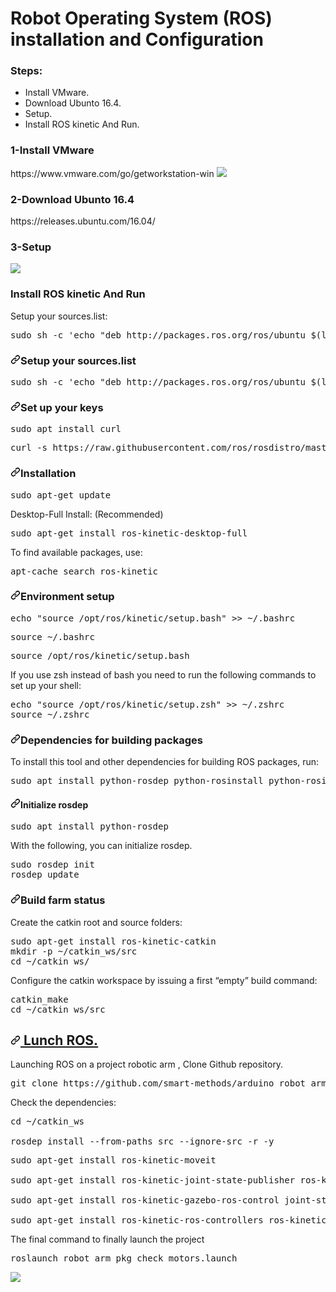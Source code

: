 <h1>Robot Operating System (ROS) installation and Configuration</h1>
  <h3>Steps:</h3>
    <ul>
      <li>Install VMware.</li>
  <li>Download Ubunto 16.4.</li>
  <li>Setup.</li>
  <li>Install ROS kinetic And Run.</li>
    </ul>
    <h3>1-Install VMware</h3>
    https://www.vmware.com/go/getworkstation-win
    <img src='https://user-images.githubusercontent.com/75043063/179870848-ab49910c-4e7b-401c-b247-f7a3ed0d2441.png'><img/>
    <h3>2-Download Ubunto 16.4</h3>
    https://releases.ubuntu.com/16.04/
    
   
   <h3>3-Setup</h3>
<img src='https://user-images.githubusercontent.com/75043063/179871108-87a063f9-3048-43e1-87e6-1566710ca68a.png'/>
   <h3>Install ROS kinetic And Run</h3>
   Setup your sources.list:
   <pre>sudo sh -c 'echo "deb http://packages.ros.org/ros/ubuntu $(lsb_release -sc) main" > /etc/apt/sources.list.d/ros-latest.list'
</pre>

<h3 dir="auto"><a id="user-content-setup-your-sourceslist" class="anchor" aria-hidden="true" href="#setup-your-sourceslist"><svg class="octicon octicon-link" viewBox="0 0 16 16" version="1.1" width="16" height="16" aria-hidden="true"><path fill-rule="evenodd" d="M7.775 3.275a.75.75 0 001.06 1.06l1.25-1.25a2 2 0 112.83 2.83l-2.5 2.5a2 2 0 01-2.83 0 .75.75 0 00-1.06 1.06 3.5 3.5 0 004.95 0l2.5-2.5a3.5 3.5 0 00-4.95-4.95l-1.25 1.25zm-4.69 9.64a2 2 0 010-2.83l2.5-2.5a2 2 0 012.83 0 .75.75 0 001.06-1.06 3.5 3.5 0 00-4.95 0l-2.5 2.5a3.5 3.5 0 004.95 4.95l1.25-1.25a.75.75 0 00-1.06-1.06l-1.25 1.25a2 2 0 01-2.83 0z"></path></svg></a>Setup your sources.list</h3>
<div class="highlight highlight-text-shell-session notranslate position-relative overflow-auto" data-snippet-clipboard-copy-content="sudo sh -c 'echo &quot;deb http://packages.ros.org/ros/ubuntu $(lsb_release -sc) main&quot; &gt; /etc/apt/sources.list.d/ros-latest.list'
"><pre><span class="pl-c1">sudo sh -c 'echo "deb http://packages.ros.org/ros/ubuntu $(lsb_release -sc) main" &gt; /etc/apt/sources.list.d/ros-latest.list'</span>
</pre></div>
<h3 dir="auto"><a id="user-content-set-up-your-keys" class="anchor" aria-hidden="true" href="#set-up-your-keys"><svg class="octicon octicon-link" viewBox="0 0 16 16" version="1.1" width="16" height="16" aria-hidden="true"><path fill-rule="evenodd" d="M7.775 3.275a.75.75 0 001.06 1.06l1.25-1.25a2 2 0 112.83 2.83l-2.5 2.5a2 2 0 01-2.83 0 .75.75 0 00-1.06 1.06 3.5 3.5 0 004.95 0l2.5-2.5a3.5 3.5 0 00-4.95-4.95l-1.25 1.25zm-4.69 9.64a2 2 0 010-2.83l2.5-2.5a2 2 0 012.83 0 .75.75 0 001.06-1.06 3.5 3.5 0 00-4.95 0l-2.5 2.5a3.5 3.5 0 004.95 4.95l1.25-1.25a.75.75 0 00-1.06-1.06l-1.25 1.25a2 2 0 01-2.83 0z"></path></svg></a>Set up your keys</h3>
<div class="highlight highlight-text-shell-session notranslate position-relative overflow-auto" data-snippet-clipboard-copy-content="sudo apt install curl "><pre><span class="pl-c1">sudo apt install curl </span></pre></div>
<div class="highlight highlight-text-shell-session notranslate position-relative overflow-auto" data-snippet-clipboard-copy-content="curl -s https://raw.githubusercontent.com/ros/rosdistro/master/ros.asc | sudo apt-key add -
"><pre><span class="pl-c1">curl -s https://raw.githubusercontent.com/ros/rosdistro/master/ros.asc | sudo apt-key add -</span>
</pre></div>
<h3 dir="auto"><a id="user-content-installation-1" class="anchor" aria-hidden="true" href="#installation-1"><svg class="octicon octicon-link" viewBox="0 0 16 16" version="1.1" width="16" height="16" aria-hidden="true"><path fill-rule="evenodd" d="M7.775 3.275a.75.75 0 001.06 1.06l1.25-1.25a2 2 0 112.83 2.83l-2.5 2.5a2 2 0 01-2.83 0 .75.75 0 00-1.06 1.06 3.5 3.5 0 004.95 0l2.5-2.5a3.5 3.5 0 00-4.95-4.95l-1.25 1.25zm-4.69 9.64a2 2 0 010-2.83l2.5-2.5a2 2 0 012.83 0 .75.75 0 001.06-1.06 3.5 3.5 0 00-4.95 0l-2.5 2.5a3.5 3.5 0 004.95 4.95l1.25-1.25a.75.75 0 00-1.06-1.06l-1.25 1.25a2 2 0 01-2.83 0z"></path></svg></a>Installation</h3>
<div class="highlight highlight-text-shell-session notranslate position-relative overflow-auto" data-snippet-clipboard-copy-content="sudo apt-get update"><pre><span class="pl-c1">sudo apt-get update</span></pre></div>
<p dir="auto">Desktop-Full Install: (Recommended) </p>
<div class="highlight highlight-text-shell-session notranslate position-relative overflow-auto" data-snippet-clipboard-copy-content="sudo apt-get install ros-kinetic-desktop-full
"><pre><span class="pl-c1">sudo apt-get install ros-kinetic-desktop-full</span>
</pre></div>
<p dir="auto">To find available packages, use:</p>
<div class="highlight highlight-text-shell-session notranslate position-relative overflow-auto" data-snippet-clipboard-copy-content="apt-cache search ros-kinetic">
    <pre>apt-cache search ros-kinetic</pre>
<h3 dir="auto"><a id="user-content-environment-setup" class="anchor" aria-hidden="true" href="#environment-setup"><svg class="octicon octicon-link" viewBox="0 0 16 16" version="1.1" width="16" height="16" aria-hidden="true"><path fill-rule="evenodd" d="M7.775 3.275a.75.75 0 001.06 1.06l1.25-1.25a2 2 0 112.83 2.83l-2.5 2.5a2 2 0 01-2.83 0 .75.75 0 00-1.06 1.06 3.5 3.5 0 004.95 0l2.5-2.5a3.5 3.5 0 00-4.95-4.95l-1.25 1.25zm-4.69 9.64a2 2 0 010-2.83l2.5-2.5a2 2 0 012.83 0 .75.75 0 001.06-1.06 3.5 3.5 0 00-4.95 0l-2.5 2.5a3.5 3.5 0 004.95 4.95l1.25-1.25a.75.75 0 00-1.06-1.06l-1.25 1.25a2 2 0 01-2.83 0z"></path></svg></a>Environment setup</h3>
<div class="highlight highlight-text-shell-session notranslate position-relative overflow-auto" data-snippet-clipboard-copy-content="echo &quot;source /opt/ros/kinetic/setup.bash&quot; &gt;&gt; ~/.bashrc
"><pre><span class="pl-c1">echo "source /opt/ros/kinetic/setup.bash" &gt;&gt; ~/.bashrc</span>
</pre></div>
<div class="highlight highlight-text-shell-session notranslate position-relative overflow-auto" data-snippet-clipboard-copy-content="source ~/.bashrc
"><pre><span class="pl-c1">source ~/.bashrc</span>
</pre></div>
<div class="highlight highlight-text-shell-session notranslate position-relative overflow-auto" data-snippet-clipboard-copy-content="source /opt/ros/kinetic/setup.bash
"><pre><span class="pl-c1">source /opt/ros/kinetic/setup.bash</span>
</pre></div>
<p dir="auto">If you use zsh instead of bash you need to run the following commands to set up your shell:</p>
<div class="highlight highlight-text-shell-session notranslate position-relative overflow-auto" data-snippet-clipboard-copy-content="echo &quot;source /opt/ros/kinetic/setup.zsh&quot; &gt;&gt; ~/.zshrc
source ~/.zshrc"><pre><span class="pl-c1">echo "source /opt/ros/kinetic/setup.zsh" &gt;&gt; ~/.zshrc</span>
<span class="pl-c1">source ~/.zshrc</span></pre></div>
<h3 dir="auto"><a id="user-content-dependencies-for-building-packages" class="anchor" aria-hidden="true" href="#dependencies-for-building-packages"><svg class="octicon octicon-link" viewBox="0 0 16 16" version="1.1" width="16" height="16" aria-hidden="true"><path fill-rule="evenodd" d="M7.775 3.275a.75.75 0 001.06 1.06l1.25-1.25a2 2 0 112.83 2.83l-2.5 2.5a2 2 0 01-2.83 0 .75.75 0 00-1.06 1.06 3.5 3.5 0 004.95 0l2.5-2.5a3.5 3.5 0 00-4.95-4.95l-1.25 1.25zm-4.69 9.64a2 2 0 010-2.83l2.5-2.5a2 2 0 012.83 0 .75.75 0 001.06-1.06 3.5 3.5 0 00-4.95 0l-2.5 2.5a3.5 3.5 0 004.95 4.95l1.25-1.25a.75.75 0 00-1.06-1.06l-1.25 1.25a2 2 0 01-2.83 0z"></path></svg></a>Dependencies for building packages</h3>
<p dir="auto">To install this tool and other dependencies for building ROS packages, run:</p>
<div class="highlight highlight-text-shell-session notranslate position-relative overflow-auto" data-snippet-clipboard-copy-content="sudo apt install python-rosdep python-rosinstall python-rosinstall-generator python-wstool build-essential"><pre><span class="pl-c1">sudo apt install python-rosdep python-rosinstall python-rosinstall-generator python-wstool build-essential</span></pre></div>
<h4 dir="auto"><a id="user-content-initialize-rosdep" class="anchor" aria-hidden="true" href="#initialize-rosdep"><svg class="octicon octicon-link" viewBox="0 0 16 16" version="1.1" width="16" height="16" aria-hidden="true"><path fill-rule="evenodd" d="M7.775 3.275a.75.75 0 001.06 1.06l1.25-1.25a2 2 0 112.83 2.83l-2.5 2.5a2 2 0 01-2.83 0 .75.75 0 00-1.06 1.06 3.5 3.5 0 004.95 0l2.5-2.5a3.5 3.5 0 00-4.95-4.95l-1.25 1.25zm-4.69 9.64a2 2 0 010-2.83l2.5-2.5a2 2 0 012.83 0 .75.75 0 001.06-1.06 3.5 3.5 0 00-4.95 0l-2.5 2.5a3.5 3.5 0 004.95 4.95l1.25-1.25a.75.75 0 00-1.06-1.06l-1.25 1.25a2 2 0 01-2.83 0z"></path></svg></a>Initialize rosdep</h4>
<div class="highlight highlight-text-shell-session notranslate position-relative overflow-auto" data-snippet-clipboard-copy-content="sudo apt install python-rosdep
"><pre><span class="pl-c1">sudo apt install python-rosdep</span>
</pre></div>
<p dir="auto">With the following, you can initialize rosdep.</p>
<div class="highlight highlight-text-shell-session notranslate position-relative overflow-auto" data-snippet-clipboard-copy-content="sudo rosdep init
rosdep update"><pre><span class="pl-c1">sudo rosdep init</span>
<span class="pl-c1">rosdep update</span></pre></div>
<h3 dir="auto"><a id="user-content-build-farm-status" class="anchor" aria-hidden="true" href="#build-farm-status"><svg class="octicon octicon-link" viewBox="0 0 16 16" version="1.1" width="16" height="16" aria-hidden="true"><path fill-rule="evenodd" d="M7.775 3.275a.75.75 0 001.06 1.06l1.25-1.25a2 2 0 112.83 2.83l-2.5 2.5a2 2 0 01-2.83 0 .75.75 0 00-1.06 1.06 3.5 3.5 0 004.95 0l2.5-2.5a3.5 3.5 0 00-4.95-4.95l-1.25 1.25zm-4.69 9.64a2 2 0 010-2.83l2.5-2.5a2 2 0 012.83 0 .75.75 0 001.06-1.06 3.5 3.5 0 00-4.95 0l-2.5 2.5a3.5 3.5 0 004.95 4.95l1.25-1.25a.75.75 0 00-1.06-1.06l-1.25 1.25a2 2 0 01-2.83 0z"></path></svg></a>Build farm status</h3>
<p dir="auto">Create the catkin root and source folders:</p>
<pre>sudo apt-get install ros-kinetic-catkin
mkdir -p ~/catkin_ws/src
cd ~/catkin_ws/</pre>
    
<p dir="auto">Configure the catkin workspace by issuing a first “empty” build command:</p>
<div class="highlight highlight-text-shell-session notranslate position-relative overflow-auto" data-snippet-clipboard-copy-content="catkin_make
cd ~/catkin_ws/src
"><pre><span class="pl-c1">catkin_make</span>
<span class="pl-c1">cd ~/catkin_ws/src</span>
</pre></div>
<h2 dir="auto"><a id="user-content--lunch-ros" class="anchor" aria-hidden="true" href="#-lunch-ros"><svg class="octicon octicon-link" viewBox="0 0 16 16" version="1.1" width="16" height="16" aria-hidden="true"><path fill-rule="evenodd" d="M7.775 3.275a.75.75 0 001.06 1.06l1.25-1.25a2 2 0 112.83 2.83l-2.5 2.5a2 2 0 01-2.83 0 .75.75 0 00-1.06 1.06 3.5 3.5 0 004.95 0l2.5-2.5a3.5 3.5 0 00-4.95-4.95l-1.25 1.25zm-4.69 9.64a2 2 0 010-2.83l2.5-2.5a2 2 0 012.83 0 .75.75 0 001.06-1.06 3.5 3.5 0 00-4.95 0l-2.5 2.5a3.5 3.5 0 004.95 4.95l1.25-1.25a.75.75 0 00-1.06-1.06l-1.25 1.25a2 2 0 01-2.83 0z"></path></svg></a><ins> Lunch ROS.</ins></h2>
<p dir="auto">Launching ROS on a project robotic arm , Clone Github repository.</p>
<div class="highlight highlight-text-shell-session notranslate position-relative overflow-auto" data-snippet-clipboard-copy-content="git clone https://github.com/smart-methods/arduino_robot_arm.git "><pre><span class="pl-c1">git clone https://github.com/smart-methods/arduino_robot_arm.git </span></pre></div>
<p dir="auto">Check the dependencies:</p>

<pre>
cd ~/catkin_ws

rosdep install --from-paths src --ignore-src -r -y</pre>

<pre>
sudo apt-get install ros-kinetic-moveit

sudo apt-get install ros-kinetic-joint-state-publisher ros-kinetic-joint-state-publisher-gui

sudo apt-get install ros-kinetic-gazebo-ros-control joint-state-publisher

sudo apt-get install ros-kinetic-ros-controllers ros-kinetic-ros-control</pre>

<p dir="auto">The final command to finally launch the project</p>
    <pre><span class="pl-c1">roslaunch robot_arm_pkg check_motors.launch</span>
</pre></div>
<img src='https://user-images.githubusercontent.com/75043063/179872937-419c4583-60b8-4e8f-9679-a38f8693ec82.png' >
   
    
    
